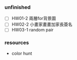 ### unfinished
* [ ] HW01-2 兩層for背景圖
* [ ] HW02-2 小畫家畫畫加家長簽名
* [ ] HW03-1 random pair 

### resources 
* color hunt